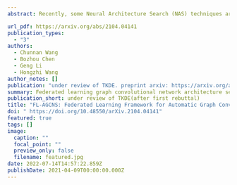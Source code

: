 ```yaml
---
abstract: Recently, some Neural Architecture Search (NAS) techniques are proposed for the automatic design of Graph Convolutional Network (GCN) architectures. They bring great convenience to the use of GCN, but could hardly apply to the Federated Learning (FL) scenarios with distributed and private datasets, which limit their applications. Moreover, they need to train many candidate GCN models from scratch, which is inefficient for FL. To address these challenges, we propose FL-AGCNS, an efficient GCN NAS algorithm suitable for FL scenarios. FL-AGCNS designs a federated evolutionary optimization strategy to enable distributed agents to cooperatively design powerful GCN models while keeping personal information on local devices. Besides, it applies the GCN SuperNet and a weight sharing strategy to speed up the evaluation of GCN models. Experimental results show that FL-AGCNS can find better GCN models in short time under the FL framework, surpassing the state-of-the-arts NAS methods and GCN models.

url_pdf: https://arxiv.org/abs/2104.04141
publication_types:
  - "3"
authors:
  - Chunnan Wang
  - Bozhou Chen
  - Geng Li
  - Hongzhi Wang
author_notes: []
publication: "under review of TKDE. preprint arxiv: https://arxiv.org/abs/2206.09195"
summary: Federated learning graph convolutional network architecture search(fl-gcnas).
publication_short: under review of TKDE(after first rebuttal)
title: "FL-AGCNS: Federated Learning Framework for Automatic Graph Convolutional Network Search"
doi: " https://doi.org/10.48550/arXiv.2104.04141"
featured: true
tags: []
image:
  caption: ""
  focal_point: ""
  preview_only: false
  filename: featured.jpg
date: 2022-07-14T14:57:22.859Z
publishDate: 2021-04-09T00:00:00.000Z
---
```



